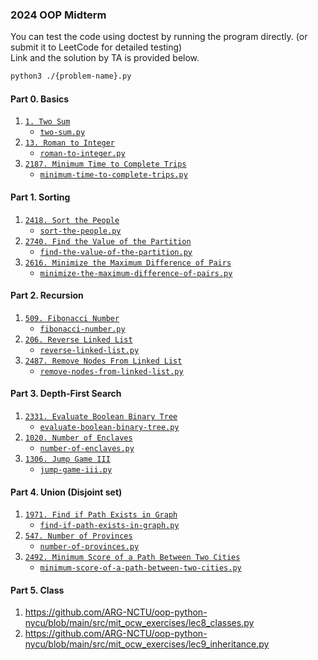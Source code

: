 ### 2024 OOP Midterm

You can test the code using doctest by running the program directly. (or submit it to LeetCode for detailed testing)  
Link and the solution by TA is provided below.
```sh
python3 ./{problem-name}.py
```

#### Part 0. Basics
1. [`1. Two Sum`](https://leetcode.com/problems/two-sum/description/)
    - [`two-sum.py`](./two-sum.py)
2. [`13. Roman to Integer`](https://leetcode.com/problems/roman-to-integer/description/)
    - [`roman-to-integer.py`](./roman-to-integer.py)
3. [`2187. Minimum Time to Complete Trips`](https://leetcode.com/problems/minimum-time-to-complete-trips/description/)
    - [`minimum-time-to-complete-trips.py`](./minimum-time-to-complete-trips.py)

#### Part 1. Sorting
1. [`2418. Sort the People`](https://leetcode.com/problems/sort-the-people/description/)
    - [`sort-the-people.py`](./sort-the-people.py)
2. [`2740. Find the Value of the Partition`](https://leetcode.com/problems/find-the-value-of-the-partition/description/)
    - [`find-the-value-of-the-partition.py`](./find-the-value-of-the-partition.py)
3. [`2616. Minimize the Maximum Difference of Pairs`](https://leetcode.com/problems/minimize-the-maximum-difference-of-pairs/description/)
    - [`minimize-the-maximum-difference-of-pairs.py`](./minimize-the-maximum-difference-of-pairs.py)

#### Part 2. Recursion
1. [`509. Fibonacci Number`](https://leetcode.com/problems/fibonacci-number/description/)
    - [`fibonacci-number.py`](./fibonacci-number.py)
2. [`206. Reverse Linked List`](https://leetcode.com/problems/reverse-linked-list/description/)
    - [`reverse-linked-list.py`](./reverse-linked-list.py)
3. [`2487. Remove Nodes From Linked List`](https://leetcode.com/problems/remove-nodes-from-linked-list/description/)
    - [`remove-nodes-from-linked-list.py`](./remove-nodes-from-linked-list.py)

#### Part 3. Depth-First Search
1. [`2331. Evaluate Boolean Binary Tree`](https://leetcode.com/problems/evaluate-boolean-binary-tree/description/)
    - [`evaluate-boolean-binary-tree.py`](./evaluate-boolean-binary-tree.py)
2. [`1020. Number of Enclaves`](https://leetcode.com/problems/number-of-enclaves/description/)
    - [`number-of-enclaves.py`](./number-of-enclaves.py)
3. [`1306. Jump Game III`](https://leetcode.com/problems/jump-game-iii/description/)
    - [`jump-game-iii.py`](./jump-game-iii.py)

#### Part 4. Union (Disjoint set)
1. [`1971. Find if Path Exists in Graph`](https://leetcode.com/problems/find-if-path-exists-in-graph/description/)
    - [`find-if-path-exists-in-graph.py`](./find-if-path-exists-in-graph.py)
2. [`547. Number of Provinces`](https://leetcode.com/problems/number-of-provinces/description/)
    - [`number-of-provinces.py`](./number-of-provinces.py)
3. [`2492. Minimum Score of a Path Between Two Cities`](https://leetcode.com/problems/minimum-score-of-a-path-between-two-cities/description/)
    - [`minimum-score-of-a-path-between-two-cities.py`](./minimum-score-of-a-path-between-two-cities.py)
  
#### Part 5. Class 
1. https://github.com/ARG-NCTU/oop-python-nycu/blob/main/src/mit_ocw_exercises/lec8_classes.py
2. https://github.com/ARG-NCTU/oop-python-nycu/blob/main/src/mit_ocw_exercises/lec9_inheritance.py
